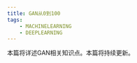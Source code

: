 ```yaml
---
title: GAN从0到100
tags:
	- MACHINELEARNING
	- DEEPLEARNING
---
```

本篇将详述GAN相关知识点。本篇将持续更新。
<!--more-->

